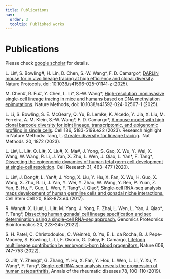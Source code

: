 ```yaml
---
title: Publications
nav:
  order: 3
  tooltip: Published works
---
```


# <i class="fas fa-microscope"></i>Publications

Please check [google scholar](https://scholar.google.com.hk/citations?user=T8mqisMAAAAJ&hl=en) for details.

L. Li#, S. Bowling#, H. Lin, D. Chen, S.-W. Wang\*, F. D. Camargo\*, [DARLIN mouse for in vivo lineage tracing at high efficiency and clonal diversity](https://www.nature.com/articles/s41596-025-01141-z). Nature Protocols, doi: 10.1038/s41596-025-01141-z (2025).

M. Chen#, R. Fu#, Y. Chen, L. Li\*, S.-W. Wang\*, [High-resolution, noninvasive single-cell lineage tracing in mice and humans based on DNA methylation epimutations](https://www.nature.com/articles/s41592-024-02567-1). Nature Methods, doi: 10.1038/s41592-024-02567-1 (2025).

L. Li, S. Bowling, S. E. McGeary, Q. Yu, B. Lemke, K. Alcedo, Y. Jia, X. Liu, M. Ferreira, A. M. Klein, S.-W. Wang\*, F. D. Camargo\*, [A mouse model with high clonal barcode diversity for joint lineage, transcriptomic, and epigenomic profiling in single cells](https://www.cell.com/cell/fulltext/S0092-8674(23)01040-1). Cell 186, 5183-5199.e22 (2023).
Research highlight in Nature Methods: Tang, L. [Greater diversity for lineage tracing](https://www.nature.com/articles/s41592-023-02131-3). Nat Methods 20, 1872 (2023).

L. Li#, L. Li#, Q. Li#, X. Liu#, X. Ma#, J. Yong, S. Gao, X. Wu, Y. Wei, X. Wang, W. Wang, R. Li, J. Yan, X. Zhu, L. Wen, J. Qiao, L. Yan\*, F. Tang\*, [Dissecting the epigenomic dynamics of human fetal germ cell development at single-cell resolution](https://www.nature.com/articles/s41422-020-00401-9). Cell Research 31, 463–477 (2020).

L. Li#, J. Dong#, L. Yan#, J. Yong, X. Liu, Y. Hu, X. Fan, X. Wu, H. Guo, X. Wang, X. Zhu, R. Li, J. Yan, Y. Wei, Y. Zhao, W. Wang, Y. Ren, P. Yuan, Z. Yan, B. Hu, F. Guo, L. Wen, F. Tang\*, J. Qiao\*, [Single-cell RNA-seq analysis maps development of human germline cells and gonadal niche interactions.](https://www.sciencedirect.com/science/article/pii/S1934590917300784) Cell Stem Cell 20, 858-873.e4 (2017).

R. Wang#, X. Liu#, L. Li#, M. Yang, J. Yong, F. Zhai, L. Wen, L. Yan, J. Qiao\*, F. Tang\*, [Dissecting human gonadal cell lineage specification and sex determination using a single-cell RNA-seq approach.](https://www.sciencedirect.com/science/article/pii/S1672022922000389) Genomics Proteomics Bioinformatics 20, 223–245 (2022).

S. H. Patel, C. Christodoulou, C. Weinreb, Q. Yu, E. L. da Rocha, B. J. Pepe-Mooney, S. Bowling, L. Li, F. Osorio, G. Daley, F. Camargo, [Lifelong multilineage contribution by embryonic-born blood progenitors.](https://www.nature.com/articles/s41586-022-04804-z) Nature 606, 747–753 (2022).

Q. Ji#, Y. Zheng#, G. Zhang, Y. Hu, X. Fan, Y. Hou, L. Wen, L. Li, Y. Xu, Y. Wang\*, F. Tang\*, [Single-cell RNA-seq analysis reveals the progression of human osteoarthritis.](https://ard.bmj.com/content/78/1/100.long) Annals of the rheumatic diseases 78, 100–110 (2019).

